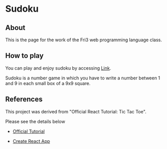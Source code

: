 # Sudoku
## About
This is the page for the work of the Fri3 web programming language class.

## How to play
You can play and enjoy sudoku by accessing [Link](https://anishishi.github.io/Fri3_WebProgramming/).

Sudoku is a number game in which you have to write a number between 1 and 9 in each small box of a 9x9 square.

## References
This project was derived from "Official React Tutorial: Tic Tac Toe".

Please see the details below
- [Official Tutorial](https://reactjs.org/tutorial/tutorial.html)

- [Create React App](https://github.com/facebook/create-react-app)


